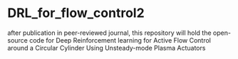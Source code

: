 # DRL_for_flow_control2
after publication in peer-reviewed journal, this repository will hold the open-source code for Deep Reinforcement learning for Active Flow Control around a Circular Cylinder Using Unsteady-mode Plasma Actuators
